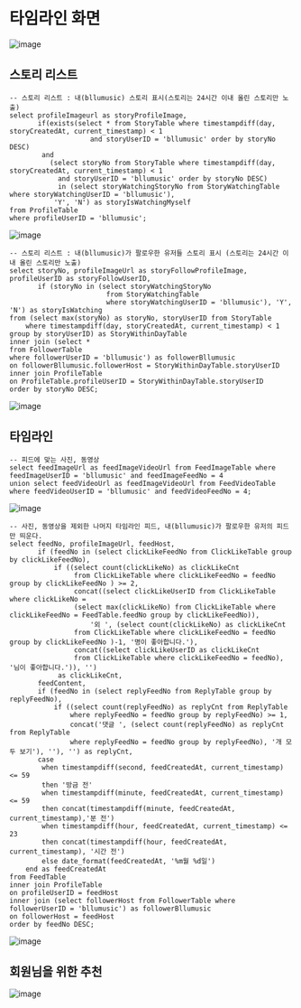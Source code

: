 # 타임라인 화면

![image](https://user-images.githubusercontent.com/43658658/132867830-2b43d479-e39a-40ef-b70a-ba6393e83046.png)

## 스토리 리스트

``` mysql
-- 스토리 리스트 : 내(bllumusic) 스토리 표시(스토리는 24시간 이내 올린 스토리만 노출)
select profileImageurl as storyProfileImage,
       if(exists(select * from StoryTable where timestampdiff(day, storyCreatedAt, current_timestamp) < 1
                    and storyUserID = 'bllumusic' order by storyNo DESC)
        and
          (select storyNo from StoryTable where timestampdiff(day, storyCreatedAt, current_timestamp) < 1
            and storyUserID = 'bllumusic' order by storyNo DESC)
            in (select storyWatchingStoryNo from StoryWatchingTable where storyWatchingUserID = 'bllumusic'),
           'Y', 'N') as storyIsWatchingMyself
from ProfileTable
where profileUserID = 'bllumusic';
```

![image](https://user-images.githubusercontent.com/43658658/132847659-86841857-bd95-4b32-b1df-ca9bf9262cde.png)

``` mysql
-- 스토리 리스트 : 내(bllumusic)가 팔로우한 유저들 스토리 표시 (스토리는 24시간 이내 올린 스토리만 노출)
select storyNo, profileImageUrl as storyFollowProfileImage, profileUserID as storyFollowUserID,
       if (storyNo in (select storyWatchingStoryNo
                        from StoryWatchingTable
                        where storyWatchingUserID = 'bllumusic'), 'Y', 'N') as storyIsWatching
from (select max(storyNo) as storyNo, storyUserID from StoryTable
    where timestampdiff(day, storyCreatedAt, current_timestamp) < 1 group by storyUserID) as StoryWithinDayTable
inner join (select *
from FollowerTable
where followerUserID = 'bllumusic') as followerBllumusic
on followerBllumusic.followerHost = StoryWithinDayTable.storyUserID
inner join ProfileTable
on ProfileTable.profileUserID = StoryWithinDayTable.storyUserID
order by storyNo DESC;
```

![image](https://user-images.githubusercontent.com/43658658/132847785-f03fd450-d60f-4d61-a484-b82ff5125b71.png)

## 타임라인

``` mysql
-- 피드에 맞는 사진, 동영상
select feedImageUrl as feedImageVideoUrl from FeedImageTable where feedImageUserID = 'bllumusic' and feedImageFeedNo = 4
union select feedVideoUrl as feedImageVideoUrl from FeedVideoTable where feedVideoUserID = 'bllumusic' and feedVideoFeedNo = 4;
```

![image](https://user-images.githubusercontent.com/43658658/132867724-5bf41e5f-32f6-46d7-a88d-66f6f0b01c94.png)

``` mysql
-- 사진, 동영상을 제외한 나머지 타임라인 피드, 내(bllumusic)가 팔로우한 유저의 피드만 띄운다.
select feedNo, profileImageUrl, feedHost,
       if (feedNo in (select clickLikeFeedNo from ClickLikeTable group by clickLikeFeedNo),
           if ((select count(clickLikeNo) as clickLikeCnt
                from ClickLikeTable where clickLikeFeedNo = feedNo group by clickLikeFeedNo ) >= 2,
                concat((select clickLikeUserID from ClickLikeTable where clickLikeNo =
                (select max(clickLikeNo) from ClickLikeTable where clickLikeFeedNo = FeedTable.feedNo group by clickLikeFeedNo)),
                    '외 ', (select count(clickLikeNo) as clickLikeCnt
                from ClickLikeTable where clickLikeFeedNo = feedNo group by clickLikeFeedNo )-1, '명이 좋아합니다.'),
                concat((select clickLikeUserID as clickLikeCnt
                from ClickLikeTable where clickLikeFeedNo = feedNo), '님이 좋아합니다.')), '')
            as clickLikeCnt,
       feedContent,
       if (feedNo in (select replyFeedNo from ReplyTable group by replyFeedNo),
           if ((select count(replyFeedNo) as replyCnt from ReplyTable
               where replyFeedNo = feedNo group by replyFeedNo) >= 1,
               concat('댓글 ', (select count(replyFeedNo) as replyCnt from ReplyTable
               where replyFeedNo = feedNo group by replyFeedNo), '개 모두 보기'), ''), '') as replyCnt,
       case
        when timestampdiff(second, feedCreatedAt, current_timestamp) <= 59
        then '방금 전'
        when timestampdiff(minute, feedCreatedAt, current_timestamp) <= 59
        then concat(timestampdiff(minute, feedCreatedAt, current_timestamp),'분 전')
        when timestampdiff(hour, feedCreatedAt, current_timestamp) <= 23
        then concat(timestampdiff(hour, feedCreatedAt, current_timestamp), '시간 전')
        else date_format(feedCreatedAt, '%m월 %d일')
    end as feedCreatedAt
from FeedTable
inner join ProfileTable
on profileUserID = feedHost
inner join (select followerHost from FollowerTable where followerUserID = 'bllumusic') as followerBllumusic
on followerHost = feedHost
order by feedNo DESC;
```

![image](https://user-images.githubusercontent.com/43658658/132862863-b36921c6-1334-42ea-9584-4bc1098825a8.png)

## 회원님을 위한 추천

![image](https://user-images.githubusercontent.com/43658658/132868101-11c76ec7-eb03-4e5b-baef-415c789d0b51.png)
